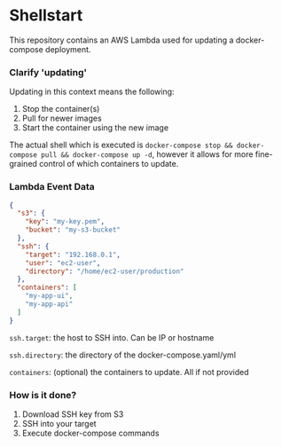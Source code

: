 # Shellstart

This repository contains an AWS Lambda used for updating a docker-compose deployment.

### Clarify 'updating'

Updating in this context means the following:

1. Stop the container(s)
2. Pull for newer images
3. Start the container using the new image

The actual shell which is executed is `docker-compose stop && docker-compose pull && docker-compose up -d`, however it allows for more fine-grained control of which containers to update.


### Lambda Event Data
```json
{
  "s3": {
    "key": "my-key.pem",
    "bucket": "my-s3-bucket"
  },
  "ssh": {
    "target": "192.168.0.1",
    "user": "ec2-user",
    "directory": "/home/ec2-user/production"
  },
  "containers": [
    "my-app-ui",
    "my-app-api"
  ]
}
```

`ssh.target`: the host to SSH into. Can be IP or hostname

`ssh.directory`: the directory of the docker-compose.yaml/yml

`containers`: (optional) the containers to update. All if not provided

### How is it done?

1. Download SSH key from S3
2. SSH into your target
3. Execute docker-compose commands